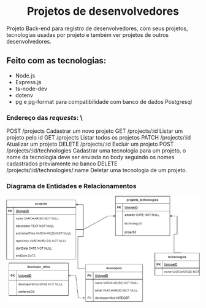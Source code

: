 # <center>**Projetos de desenvolvedores**</center>

Projeto Back-end para registro de desenvolvedores, com seus projetos, tecnologias usadas por projeto e também ver projetos de outros desenvolvedores.

## Feito com as tecnologias:
* Node.js
* Express.js
* ts-node-dev
* dotenv
* pg e pg-format para compatibilidade com banco de dados Postgresql

### Endereço das *requests*: \

POST	/projects	Cadastrar um novo projeto 
GET	/projects/:id	Listar um projeto pelo id 
GET	/projects	Listar todos os projetos 
PATCH	/projects/:id	Atualizar um projeto 
DELETE	/projects/:id	Excluir um projeto 
POST	/projects/:id/technologies	Cadastrar uma tecnologia para um projeto, o nome da tecnologia deve ser enviada no body seguindo os nomes cadastrados previamente no banco 
DELETE	/projects/:id/technologies/:name	Deletar uma tecnologia de um projeto.

### Diagrama de Entidades e Relacionamentos
![DER Developers](DER%20developers.png)